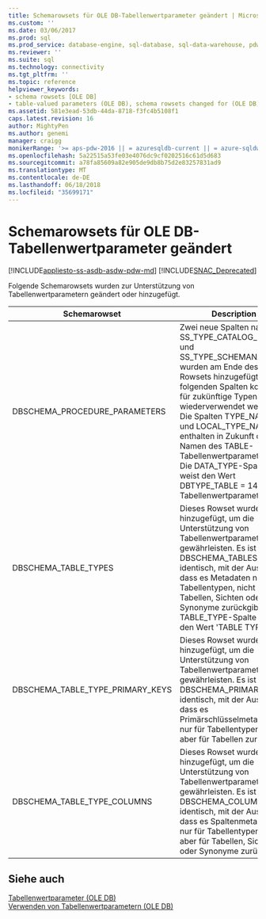 ```yaml
---
title: Schemarowsets für OLE DB-Tabellenwertparameter geändert | Microsoft Docs
ms.custom: ''
ms.date: 03/06/2017
ms.prod: sql
ms.prod_service: database-engine, sql-database, sql-data-warehouse, pdw
ms.reviewer: ''
ms.suite: sql
ms.technology: connectivity
ms.tgt_pltfrm: ''
ms.topic: reference
helpviewer_keywords:
- schema rowsets [OLE DB]
- table-valued parameters (OLE DB), schema rowsets changed for (OLE DB)
ms.assetid: 581e3ead-53db-44da-8718-f3fc4b5108f1
caps.latest.revision: 16
author: MightyPen
ms.author: genemi
manager: craigg
monikerRange: '>= aps-pdw-2016 || = azuresqldb-current || = azure-sqldw-latest || >= sql-server-2016 || = sqlallproducts-allversions'
ms.openlocfilehash: 5a22515a53fe03e4076dc9cf0202516c61d5d683
ms.sourcegitcommit: a78fa85609a82e905de9db8b75d2e83257831ad9
ms.translationtype: MT
ms.contentlocale: de-DE
ms.lasthandoff: 06/18/2018
ms.locfileid: "35699171"
---
```

# <a name="schema-rowsets-changed-for-ole-db-table-valued-parameters"></a>Schemarowsets für OLE DB-Tabellenwertparameter geändert
[!INCLUDE[appliesto-ss-asdb-asdw-pdw-md](../../includes/appliesto-ss-asdb-asdw-pdw-md.md)]
[!INCLUDE[SNAC_Deprecated](../../includes/snac-deprecated.md)]

  Folgende Schemarowsets wurden zur Unterstützung von Tabellenwertparametern geändert oder hinzugefügt.  
  
|Schemarowset|Description|  
|-------------------|-----------------|  
|DBSCHEMA_PROCEDURE_PARAMETERS|Zwei neue Spalten namens SS_TYPE_CATALOG_NAME und SS_TYPE_SCHEMANAME wurden am Ende des Rowsets hinzugefügt. Die folgenden Spalten konnten für zukünftige Typen wiederverwendet werden. Die Spalten TYPE_NAME und LOCAL_TYPE_NAME enthalten in Zukunft den Namen des TABLE-Tabellenwertparametertyps. Die DATA_TYPE-Spalte weist den Wert DBTYPE_TABLE = 143 für Tabellenwertparameter auf.|  
|DBSCHEMA_TABLE_TYPES|Dieses Rowset wurde hinzugefügt, um die Unterstützung von Tabellenwertparametern zu gewährleisten. Es ist mit DBSCHEMA_TABLES nahezu identisch, mit der Ausnahme, dass es Metadaten nur für Tabellentypen, nicht aber für Tabellen, Sichten oder Synonyme zurückgibt. Die TABLE_TYPE-Spalte weist den Wert 'TABLE TYPE' auf.|  
|DBSCHEMA_TABLE_TYPE_PRIMARY_KEYS|Dieses Rowset wurde hinzugefügt, um die Unterstützung von Tabellenwertparametern zu gewährleisten. Es ist mit DBSCHEMA_PRIMARY_KEYS identisch, mit der Ausnahme, dass es Primärschlüsselmetadaten nur für Tabellentypen, nicht aber für Tabellen zurückgibt.|  
|DBSCHEMA_TABLE_TYPE_COLUMNS|Dieses Rowset wurde hinzugefügt, um die Unterstützung von Tabellenwertparametern zu gewährleisten. Es ist mit DBSCHEMA_COLUMNS identisch, mit der Ausnahme, dass es Spaltenmetadaten nur für Tabellentypen, nicht aber für Tabellen, Sichten oder Synonyme zurückgibt.|  
  
## <a name="see-also"></a>Siehe auch  
 [Tabellenwertparameter &#40;OLE DB&#41;](../../relational-databases/native-client-ole-db-table-valued-parameters/table-valued-parameters-ole-db.md)   
 [Verwenden von Tabellenwertparametern &#40;OLE DB&#41;](../../relational-databases/native-client-ole-db-how-to/use-table-valued-parameters-ole-db.md)  
  
  
